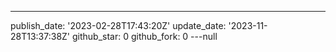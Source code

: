 ---
publish_date: '2023-02-28T17:43:20Z'
update_date: '2023-11-28T13:37:38Z'
github_star: 0
github_fork: 0
---null